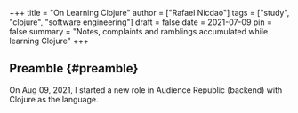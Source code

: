 +++
title = "On Learning Clojure"
author = ["Rafael Nicdao"]
tags = ["study", "clojure", "software engineering"]
draft = false
date = 2021-07-09
pin = false
summary = "Notes, complaints and ramblings accumulated while learning Clojure"
+++

## Preamble {#preamble}

On Aug 09, 2021, I started a new role in Audience Republic (backend) with Clojure as the language.

